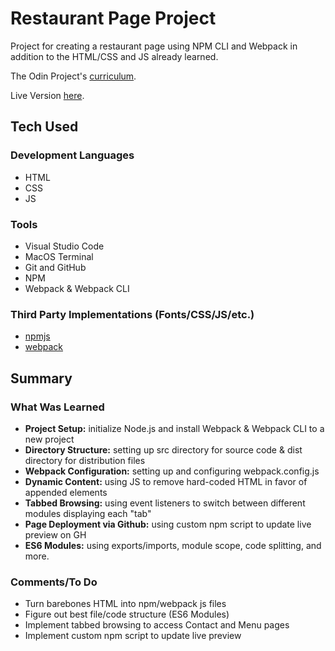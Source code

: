 # Restaurant Page Project

Project for creating a restaurant page using NPM CLI and Webpack in addition to the HTML/CSS and JS already learned.

The Odin Project's [curriculum](https://www.theodinproject.com/lessons/node-path-javascript-restaurant-page).

Live Version [here](https://mauzzii.github.io/restaurant-page/).

## Tech Used 

### Development Languages

* HTML
* CSS
* JS

### Tools

* Visual Studio Code
* MacOS Terminal
* Git and GitHub
* NPM
* Webpack & Webpack CLI

### Third Party Implementations (Fonts/CSS/JS/etc.)

<!--* [normalize.css](https://necolas.github.io/normalize.css/) may not use this-->
* [npmjs](https://www.npmjs.com/)
* [webpack](https://www.webpack.js.org)

## Summary

### What Was Learned

* **Project Setup:** initialize Node.js and install Webpack & Webpack CLI to a new project
* **Directory Structure:** setting up src directory for source code & dist directory for distribution files
* **Webpack Configuration:** setting up and configuring webpack.config.js
* **Dynamic Content:** using JS to remove hard-coded HTML in favor of appended elements
* **Tabbed Browsing:** using event listeners to switch between different modules displaying each "tab"
* **Page Deployment via Github:** using custom npm script to update live preview on GH
* **ES6 Modules:** using exports/imports, module scope, code splitting, and more.

### Comments/To Do

* Turn barebones HTML into npm/webpack js files
* Figure out best file/code structure (ES6 Modules)
* Implement tabbed browsing to access Contact and Menu pages
* Implement custom npm script to update live preview
